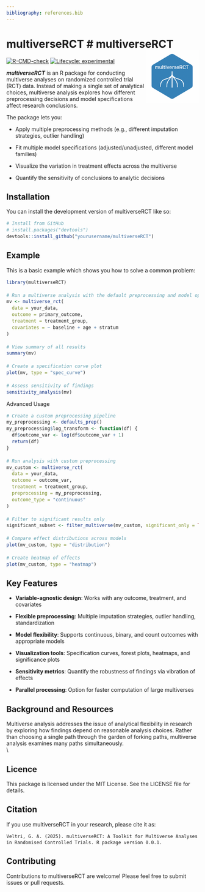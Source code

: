 ```yaml
---
bibliography: references.bib
---
```



# multiverseRCT # multiverseRCT <img src="man/figures/logo.png" align="right" height="139" />

<!-- badges: start -->
[![R-CMD-check](https://github.com/yourusername/multiverseRCT/workflows/R-CMD-check/badge.svg)](https://github.com/yourusername/multiverseRCT/actions)
[![Lifecycle: experimental](https://img.shields.io/badge/lifecycle-experimental-orange.svg)](https://lifecycle.r-lib.org/articles/stages.html#experimental)
<!-- badges: end -->


***multiverseRCT*** is an R package for conducting multiverse analyses on randomized controlled trial (RCT) data. Instead of making a single set of analytical choices, multiverse analysis explores how different preprocessing decisions and model specifications affect research conclusions.

The package lets you:

-   Apply multiple preprocessing methods (e.g., different imputation strategies, outlier handling)

-   Fit multiple model specifications (adjusted/unadjusted, different model families)

-   Visualize the variation in treatment effects across the multiverse

-   Quantify the sensitivity of conclusions to analytic decisions

## Installation

You can install the development version of multiverseRCT like so:

``` r
# Install from GitHub
# install.packages("devtools")
devtools::install_github("yourusername/multiverseRCT")
```

## Example

This is a basic example which shows you how to solve a common problem:

``` r
library(multiverseRCT)

# Run a multiverse analysis with the default preprocessing and model options
mv <- multiverse_rct(
  data = your_data,
  outcome = primary_outcome,
  treatment = treatment_group,
  covariates = ~ baseline + age + stratum
)

# View summary of all results
summary(mv)

# Create a specification curve plot
plot(mv, type = "spec_curve")

# Assess sensitivity of findings
sensitivity_analysis(mv)
```

Advanced Usage

``` r
# Create a custom preprocessing pipeline
my_preprocessing <- defaults_prep()
my_preprocessing$log_transform <- function(df) {
  df$outcome_var <- log(df$outcome_var + 1)
  return(df)
}

# Run analysis with custom preprocessing
mv_custom <- multiverse_rct(
  data = your_data,
  outcome = outcome_var,
  treatment = treatment_group,
  preprocessing = my_preprocessing,
  outcome_type = "continuous"
)

# Filter to significant results only
significant_subset <- filter_multiverse(mv_custom, significant_only = TRUE)

# Compare effect distributions across models
plot(mv_custom, type = "distribution")

# Create heatmap of effects
plot(mv_custom, type = "heatmap")
```

## Key Features

-   **Variable-agnostic design**: Works with any outcome, treatment, and covariates

-   **Flexible preprocessing**: Multiple imputation strategies, outlier handling, standardization

-   **Model flexibility**: Supports continuous, binary, and count outcomes with appropriate models

-   **Visualization tools**: Specification curves, forest plots, heatmaps, and significance plots

-   **Sensitivity metrics**: Quantify the robustness of findings via vibration of effects

-   **Parallel processing**: Option for faster computation of large multiverses

## Background and Resources

Multiverse analysis addresses the issue of analytical flexibility in research by exploring how findings depend on reasonable analysis choices. Rather than choosing a single path through the garden of forking paths, multiverse analysis examines many paths simultaneously.\
\

## Licence

This package is licensed under the MIT License. See the LICENSE file for details.

## Citation

If you use multiverseRCT in your research, please cite it as:

```         
Veltri, G. A. (2025). multiverseRCT: A Toolkit for Multiverse Analyses in Randomised Controlled Trials. R package version 0.0.1.
```

## Contributing

Contributions to multiverseRCT are welcome! Please feel free to submit issues or pull requests.
